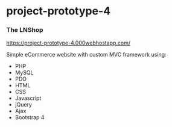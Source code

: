 # project-prototype-4
### The LNShop
https://project-prototype-4.000webhostapp.com/

Simple eCommerce website with custom MVC framework using:
- PHP
- MySQL
- PDO
- HTML
- CSS
- Javascript
- jQuery
- Ajax
- Bootstrap 4

